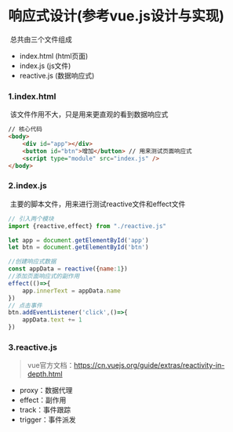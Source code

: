 # 响应式设计(参考vue.js设计与实现)

​	总共由三个文件组成

+ index.html	 (html页面)
+ index.js          (js文件)
+ reactive.js      (数据响应式)

### 1.index.html

​	该文件作用不大，只是用来更直观的看到数据响应式

~~~ html
// 核心代码
<body>
    <div id="app"></div>
    <button id="btn">增加</button> // 用来测试页面响应式
    <script type="module" src="index.js" />
</body>
~~~

### 2.index.js

​	主要的脚本文件，用来进行测试reactive文件和effect文件

```javascript
// 引入两个模块
import {reactive,effect} from "./reactive.js"

let app = document.getElementById('app')
let btn = document.getElementById('btn')

//创建响应式数据
const appData = reactive({name:1})
//添加页面响应式的副作用
effect(()=>{
    app.innerText = appData.name  
})
// 点击事件
btn.addEventListener('click',()=>{
    appData.text += 1
})
```

### 3.reactive.js

> vue官方文档：https://cn.vuejs.org/guide/extras/reactivity-in-depth.html

+ proxy：数据代理
+ effect：副作用
+ track：事件跟踪
+ trigger：事件派发